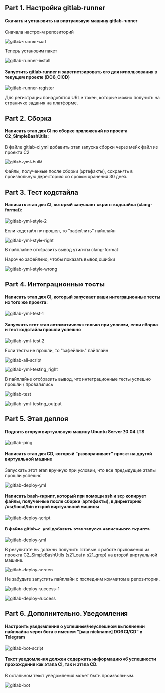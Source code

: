 ## Part 1. Настройка gitlab-runner

#### Скачать и установить на виртуальную машину gitlab-runner

Сначала настроим репозиторий

![gitlab-runner-curl](screens/gitlab-runner-curl.png)

Теперь установим пакет

![gitlab-runner-install](screens/gitlab-runner-install.png)

#### Запустить gitlab-runner и зарегистрировать его для использования в текущем проекте (DO6_CICD)

![gitlab-runner-register](screens/gitlab-runner-register.png)

Для регистрации понадобятся URL и токен, которые можно получить на страничке задания на платформе.


## Part 2. Сборка

#### Написать этап для CI по сборке приложений из проекта C2_SimpleBashUtils:

В файле gitlab-ci.yml добавить этап запуска сборки через мейк файл из проекта C2

![gitlab-yml-build](screens/gitlab-yml-build.png)

Файлы, полученные после сборки (артефакты), сохранять в произвольную директорию со сроком хранения 30 дней.


## Part 3. Тест кодстайла

#### Написать этап для CI, который запускает скрипт кодстайла (clang-format):

![gitlab-yml-style-2](screens/gitlab-yml-style-2.png)

Если кодстайл не прошел, то "зафейлить" пайплайн

![gitlab-yml-style-right](screens/gitlab-yml-style-right.png)

В пайплайне отобразить вывод утилиты clang-format

Нарочно зафейлено, чтобы показать вывод ошибки

![gitlab-yml-style-wrong](screens/gitlab-yml-style-wrong.png)


## Part 4. Интеграционные тесты

#### Написать этап для CI, который запускает ваши интеграционные тесты из того же проекта:

![gitlab-yml-test-1](screens/gitlab-yml-test-1.png)

#### Запускать этот этап автоматически только при условии, если сборка и тест кодстайла прошли успешно

![gitlab-yml-test-2](screens/gitlab-yml-test-2.png)

Если тесты не прошли, то "зафейлить" пайплайн

![gitlab-all-script](screens/gitlab-all-script.png)

![gitlab-yml-testing_right](screens/gitlab-yml-testing-right.png)

В пайплайне отобразить вывод, что интеграционные тесты успешно прошли / провалились

![gitlab-test](screens/gitlab-test.png)

![gitlab-yml-testing_output](screens/gitlab-yml-testing-output.png)


## Part 5. Этап деплоя

#### Поднять вторую виртуальную машину Ubuntu Server 20.04 LTS

![gitlab-ping](screens/gitlab-ping.png)

#### Написать этап для CD, который "разворачивает" проект на другой виртуальной машине

Запускать этот этап вручную при условии, что все предыдущие этапы прошли успешно

![gitlab-deploy-yml](screens/gitlab-deploy-yml.png)

#### Написать bash-скрипт, который при помощи ssh и scp копирует файлы, полученные после сборки (артефакты), в директорию /usr/local/bin второй виртуальной машины

![gitlab-deploy-script](screens/gitlab-deploy-script.png)

#### В файле gitlab-ci.yml добавить этап запуска написанного скрипта

![gitlab-deploy-yml](screens/gitlab-deploy-yml.png)

В результате вы должны получить готовые к работе приложения из проекта C2_SimpleBashUtils (s21_cat и s21_grep) на второй виртуальной машине.

![gitlab-deploy-screen](screens/gitlab-deploy-screen.png)

Не забудьте запустить пайплайн с последним коммитом в репозитории.

![gitlab-deploy-success-1](screens/gitlab-deploy-success-1.png)

![gitlab-deploy-success](screens/gitlab-deploy-success.png)


## Part 6. Дополнительно. Уведомления

#### Настроить уведомления о успешном/неуспешном выполнении пайплайна через бота с именем "[ваш nickname] DO6 CI/CD" в Telegram

![gitlab-bot-script](screens/gitlab-bot-script.png)

#### Текст уведомления должен содержать информацию об успешности прохождения как этапа CI, так и этапа CD.
В остальном текст уведомления может быть произвольным.

![gitlab-bot](screens/gitlab-bot.png)
